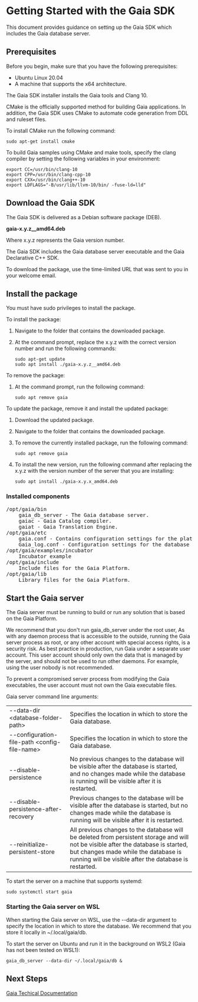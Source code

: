 # Getting Started with the Gaia SDK

This document provides guidance on setting up the Gaia SDK which includes the Gaia database server.

## Prerequisites

Before you begin, make sure that you have the following prerequisites:

-   Ubuntu Linux 20.04
-   A machine that supports the x64 architecture.

The Gaia SDK installer installs the Gaia tools and Clang 10.

CMake is the officially supported method for building Gaia applications.  In addition, the Gaia SDK uses CMake to automate code generation from DDL and ruleset files.

To install CMake run the following command:

`sudo apt-get install cmake`

To build Gaia samples using CMake and make tools, specify the clang compiler by setting the following variables in your environment:

```
export CC=/usr/bin/clang-10
export CPP=/usr/bin/clang-cpp-10
export CXX=/usr/bin/clang++-10
export LDFLAGS="-B/usr/lib/llvm-10/bin/ -fuse-ld=lld"
```

## Download the Gaia SDK

The Gaia SDK is delivered as a Debian software package (DEB).

**gaia-x.y.z__amd64.deb**

Where x.y.z represents the Gaia version number.

The Gaia SDK includes the Gaia database server executable and the Gaia Declarative C++ SDK.

To download the package, use the time-limited URL that was sent to you in your welcome email.

## Install the package

You must have sudo privileges to install the package.

To install the package:

1. Navigate to the folder that contains the downloaded package.
1.  At the command prompt, replace the x.y.z with the correct version number and run the following commands:

    ```
    sudo apt-get update
    sudo apt install ./gaia-x.y.z__amd64.deb
    ```

To remove the package:

1. At the command prompt, run the following command:

    `sudo apt remove gaia`

To update the package, remove it and install the updated package:

1.  Download the updated package.
2.  Navigate to the folder that contains the downloaded package.
3.  To remove the currently installed package, run the following
    command:

    `sudo apt remove gaia`

1.  To install the new version, run the following command after replacing the x.y.z with the version number of the server that you are installing:

    `sudo apt install ./gaia-x.y.x_amd64.deb`

### Installed components

<pre>
/opt/gaia/bin
    gaia_db_server - The Gaia database server.
    gaiac - Gaia Catalog compiler.
    gaiat - Gaia Translation Engine.
/opt/gaia/etc
    gaia.conf - Contains configuration settings for the platform and application loggers that the Gaia Platform uses.
    Gaia_log.conf - Configuration settings for the database and rules  engine that comprise the Gaia Platform.
/opt/gaia/examples/incubator
    Incubator example
/opt/gaia/include
    Include files for the Gaia Platform.
/opt/gaia/lib
    Library files for the Gaia Platform.
</pre>

## Start the Gaia server

The Gaia server must be running to build or run any solution that is based on the Gaia Platform.

We recommend that you don't run gaia\_db\_server under the root user, As with any daemon process that is accessible to the outside, running the Gaia server process as root, or any other account with special access rights, is a security risk. As best practice in production, run Gaia under a separate user account. This user account should only own the data that is managed by the server, and should not be used to run other daemons. For example, using the user nobody is not recommended.

To prevent a compromised server process from modifying the Gaia executables, the user account must not own the Gaia executable files.

Gaia server command line arguments:

|   |   |
|---|---|
|--data-dir \<database-folder-path>   | Specifies the location in which to store the Gaia database.  |
|--configuration-file-path \<config-file-name>  | Specifies the location in which to store the Gaia database.  |
| --disable-persistence  | No previous changes to the database will be visible after the database is started, and no changes made while the database is running will be visible after it is restarted.  | 
| --disable-persistence-after-recovery  | Previous changes to the database will be visible after the database is started, but no changes made while the database is running will be visible after it is restarted.  | 
|--reinitialize-persistent-store   |   All previous changes to the database will be deleted from persistent storage and will not be visible after the database is started, but changes made while the database is running will be visible after the database is restarted.  | 

To start the server on a machine that supports systemd:

`sudo systemctl start gaia`

### Starting the Gaia server on WSL

When starting the Gaia server on WSL, use the --data-dir argument to specify the location in which to store the database. We recommend that you store it locally in ~/.local/gaia/db.

To start the server on Ubuntu and run it in the background on WSL2 (Gaia has not been tested on WSL1):

`gaia_db_server --data-dir ~/.local/gaia/db &`

## Next Steps

[Gaia Techical Documentation](http://docs.gaiaplatform.io)
